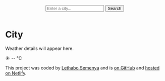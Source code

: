 <!DOCTYPE html>
<html lang="en">
  <head>
    <meta charset="UTF-8" />
    <meta name="viewport" content="width=device-width, initial-scale=1.0" />
    <link
      href="https://fonts.googleapis.com/css2?family=Roboto:wght@400;700&display=swap"
      rel="stylesheet"
    />
    <link rel="stylesheet" href="style.css" />
    <title>My Weather Application</title>
  </head>
  <body>
    <div class="weather-app">
      <header>
        <form id="search-form">
          <input
            type="search"
            placeholder="Enter a city..."
            required
            id="search-input"
          />
          <button type="submit">Search</button>
        </form>
      </header>
      <main>
        <div class="current-weather">
          <div>
            <h1 id="current-city">City</h1>
            <p id="current-details">Weather details will appear here.</p>
          </div>
          <div class="current-temperature">
            <span id="current-icon">☀️</span>
            <span id="current-temp">--</span>
            <span class="unit">°C</span>
          </div>
        </div>
      </main>
      <footer>
        <p>
          This project was coded by
          <a href="https://github.com/Leethabo27" target="_blank"
            >Lethabo Semenya</a
          >
          and is
          <a href="https://github.com/Leethabo27/my-weather-app" target="_blank"
            >on GitHub</a
          >
          and
          <a href="https://yourapp.netlify.app" target="_blank"
            >hosted on Netlify</a
          >.
        </p>
      </footer>
    </div>
    <script src="index.js"></script>
  </body>
</html>
